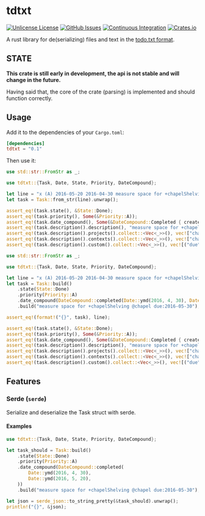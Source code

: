 # tdtxt

[![Unlicense License](https://img.shields.io/crates/l/tdtxt)](https://unlicense.org/) [![GitHub Issues](https://img.shields.io/github/issues/Shemnei/tdtxt)](https://github.com/Shemnei/tdtxt/issues?q=is%3Aissue+is%3Aopen+sort%3Aupdated-desc) [![Continuous Integration](https://github.com/Shemnei/tdtxt/workflows/CI/badge.svg)](https://github.com/Shemnei/tdtxt/actions) [![Crates.io](https://img.shields.io/crates/v/tdtxt)](https://crates.io/crates/tdtxt)

A rust library for de(serializing) files and text in the [todo.txt format](https://github.com/todotxt/todo.txt).

## STATE

**This crate is still early in development, the api is not stable and will change in the future.**

Having said that, the core of the crate (parsing) is implemented and should function correctly.

## Usage

Add it to the dependencies of your `Cargo.toml`:

```toml
[dependencies]
tdtxt = "0.1"
```

Then use it:

```rust
use std::str::FromStr as _;

use tdtxt::{Task, Date, State, Priority, DateCompound};

let line = "x (A) 2016-05-20 2016-04-30 measure space for +chapelShelving @chapel due:2016-05-30";
let task = Task::from_str(line).unwrap();

assert_eq!(task.state(), &State::Done);
assert_eq!(task.priority(), Some(&Priority::A));
assert_eq!(task.date_compound(), Some(&DateCompound::Completed { created: Date::ymd(2016, 4, 30), completed: Date::ymd(2016, 5, 20) }));
assert_eq!(task.description().description(), "measure space for +chapelShelving @chapel due:2016-05-30");
assert_eq!(task.description().projects().collect::<Vec<_>>(), vec!["chapelShelving"]);
assert_eq!(task.description().contexts().collect::<Vec<_>>(), vec!["chapel"]);
assert_eq!(task.description().custom().collect::<Vec<_>>(), vec![("due", "2016-05-30")]);
```

```rust
use std::str::FromStr as _;

use tdtxt::{Task, Date, State, Priority, DateCompound};

let line = "x (A) 2016-05-20 2016-04-30 measure space for +chapelShelving @chapel due:2016-05-30";
let task = Task::build()
    .state(State::Done)
    .priority(Priority::A)
    .date_compound(DateCompound::completed(Date::ymd(2016, 4, 30), Date::ymd(2016, 5, 20)))
    .build("measure space for +chapelShelving @chapel due:2016-05-30");

assert_eq!(format!("{}", task), line);

assert_eq!(task.state(), &State::Done);
assert_eq!(task.priority(), Some(&Priority::A));
assert_eq!(task.date_compound(), Some(&DateCompound::Completed { created: Date::ymd(2016, 4, 30), completed: Date::ymd(2016, 5, 20) }));
assert_eq!(task.description().description(), "measure space for +chapelShelving @chapel due:2016-05-30");
assert_eq!(task.description().projects().collect::<Vec<_>>(), vec!["chapelShelving"]);
assert_eq!(task.description().contexts().collect::<Vec<_>>(), vec!["chapel"]);
assert_eq!(task.description().custom().collect::<Vec<_>>(), vec![("due", "2016-05-30")]);
```

## Features

### Serde (`serde`)

Serialize and deserialize the Task struct with serde.

#### Examples

```rust
use tdtxt::{Task, Date, State, Priority, DateCompound};

let task_should = Task::build()
    .state(State::Done)
    .priority(Priority::A)
    .date_compound(DateCompound::completed(
        Date::ymd(2016, 4, 30),
        Date::ymd(2016, 5, 20),
    ))
    .build("measure space for +chapelShelving @chapel due:2016-05-30");

let json = serde_json::to_string_pretty(&task_should).unwrap();
println!("{}", &json);
```
